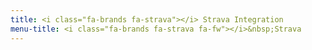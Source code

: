 ```yaml
---
title: <i class="fa-brands fa-strava"></i> Strava Integration
menu-title: <i class="fa-brands fa-strava fa-fw"></i>&nbsp;Strava
---
```

# 
# 
